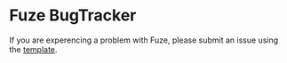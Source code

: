 # Fuze BugTracker

If you are experencing a problem with Fuze, please submit an issue using the [template]("/issue_template.md").

